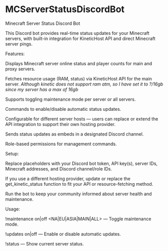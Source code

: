 # MCServerStatusDiscordBot

Minecraft Server Status Discord Bot

This Discord bot provides real-time status updates for your Minecraft servers, with built-in integration for KineticHost API and direct Minecraft server pings.

Features:

Displays Minecraft server online status and player counts for main and proxy servers.

Fetches resource usage (RAM, status) via KineticHost API for the main server. *Although kinetic does not support ram atm, so I have set it to ?/16gb since my server has a max of 16gb*

Supports toggling maintenance mode per server or all servers.

Commands to enable/disable automatic status updates.

Configurable for different server hosts — users can replace or extend the API integration to support their own hosting provider.

Sends status updates as embeds in a designated Discord channel.

Role-based permissions for management commands.

Setup:

Replace placeholders with your Discord bot token, API key(s), server IDs, Minecraft addresses, and Discord channel/role IDs.

If you use a different hosting provider, update or replace the get_kinetic_status function to fit your API or resource-fetching method.

Run the bot to keep your community informed about server health and maintenance.

Usage:

!maintenance on|off <NA|EU|ASIA|MAIN|ALL> — Toggle maintenance mode.

!updates on|off — Enable or disable automatic updates.

!status — Show current server status.
